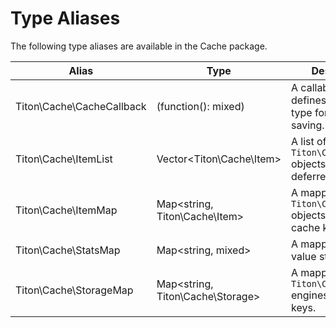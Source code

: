 # Type Aliases #

The following type aliases are available in the Cache package.

<table class="table is-striped">
    <thead>
        <tr>
            <th>Alias</th>
            <th>Type</th>
            <th>Description</th>
        </tr>
    </thead>
    <tbody>
        <tr>
            <td>Titon\Cache\CacheCallback</td>
            <td>(function(): mixed)</td>
            <td>
                A callable that defines the return type for callback saving.
            </td>
        </tr>
        <tr>
            <td>Titon\Cache\ItemList</td>
            <td>Vector&lt;Titon\Cache\Item&gt;</td>
            <td>
                A list of <code>Titon\Cache\Item</code> objects used in deferred saving.
            </td>
        </tr>
        <tr>
            <td>Titon\Cache\ItemMap</td>
            <td>Map&lt;string, Titon\Cache\Item&gt;</td>
            <td>
                A mapping of <code>Titon\Cache\Item</code> objects to their cache keys.
            </td>
        </tr>
        <tr>
            <td>Titon\Cache\StatsMap</td>
            <td>Map&lt;string, mixed&gt;</td>
            <td>
                A mapping of key-value statistics.
            </td>
        </tr>
        <tr>
            <td>Titon\Cache\StorageMap</td>
            <td>Map&lt;string, Titon\Cache\Storage&gt;</td>
            <td>
                A mapping of <code>Titon\Cache\Storage</code> engines to unique keys.
            </td>
        </tr>
    </tbody>
</table>

